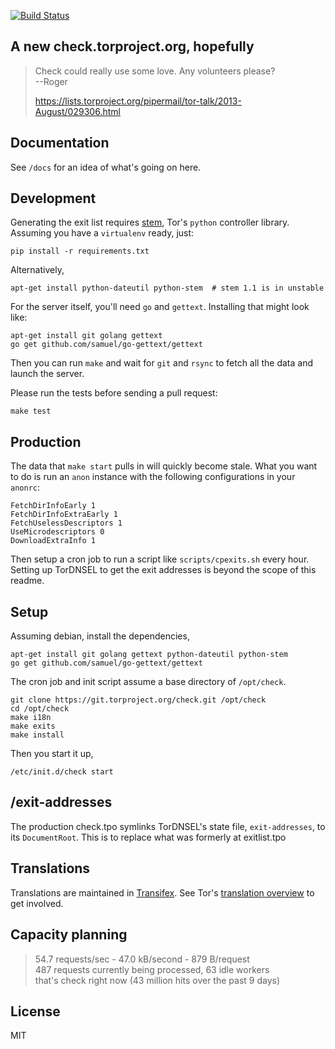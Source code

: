 [![Build Status](https://travis-ci.org/arlolra/check.png?branch=master)](https://travis-ci.org/arlolra/check)

## A new check.torproject.org, hopefully

> Check could really use some love. Any volunteers please?  
>   --Roger
>
> https://lists.torproject.org/pipermail/tor-talk/2013-August/029306.html

## Documentation

See `/docs` for an idea of what's going on here.

## Development

Generating the exit list requires [stem](https://stem.torproject.org/), Tor's `python` controller library. Assuming you have a `virtualenv` ready, just:

    pip install -r requirements.txt

Alternatively,

    apt-get install python-dateutil python-stem  # stem 1.1 is in unstable

For the server itself, you'll need `go` and `gettext`. Installing that might look like:

    apt-get install git golang gettext
    go get github.com/samuel/go-gettext/gettext

Then you can run `make` and wait for `git` and `rsync` to fetch all the data and launch the server.

Please run the tests before sending a pull request:

    make test

## Production

The data that `make start` pulls in will quickly become stale. What you want to do is run an `anon` instance with the following configurations in your `anonrc`:

    FetchDirInfoEarly 1
    FetchDirInfoExtraEarly 1
    FetchUselessDescriptors 1
    UseMicrodescriptors 0
    DownloadExtraInfo 1

Then setup a cron job to run a script like `scripts/cpexits.sh` every hour. Setting up TorDNSEL to get the exit addresses is beyond the scope of this readme.


## Setup

Assuming debian, install the dependencies,

    apt-get install git golang gettext python-dateutil python-stem
    go get github.com/samuel/go-gettext/gettext

The cron job and init script assume a base directory of `/opt/check`.

    git clone https://git.torproject.org/check.git /opt/check
    cd /opt/check
    make i18n
    make exits
    make install

Then you start it up,

    /etc/init.d/check start

## /exit-addresses

The production check.tpo symlinks TorDNSEL's state file, `exit-addresses`,
to its `DocumentRoot`. This is to replace what was formerly at exitlist.tpo

## Translations

Translations are maintained in [Transifex][1]. See Tor's
[translation overview][2] to get involved.

[1]: https://www.transifex.com/projects/p/torproject/resource/2-torcheck-torcheck-pot/
[2]: https://www.torproject.org/getinvolved/translation-overview.html.en

## Capacity planning

> 54.7 requests/sec - 47.0 kB/second - 879 B/request  
> 487 requests currently being processed, 63 idle workers  
> that's check right now (43 million hits over the past 9 days)

## License

MIT
